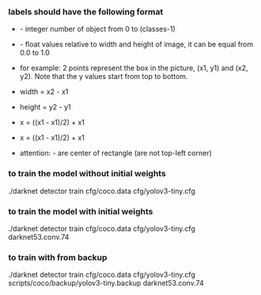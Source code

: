 ### labels should have the following format
<object-class> <x> <y> <width> <height>  
* <object-class> - integer number of object from 0 to (classes-1)    
* <x> <y> <width> <height> - float values relative to width and height of image, it can be equal from 0.0 to 1.0  
* for example: 2 points represent the box in the picture, (x1, y1) and (x2, y2). Note that the y values start from top to bottom.
* width = x2 - x1
* height = y2 - y1 
* x = ((x1 - x1)/2) + x1 
* x = ((x1 - x1)/2) + x1 

* attention: <x> <y> - are center of rectangle (are not top-left corner)  

### to train the model without initial weights 
./darknet detector train cfg/coco.data cfg/yolov3-tiny.cfg 

### to train the model with initial weights 
./darknet detector train cfg/coco.data cfg/yolov3-tiny.cfg  darknet53.conv.74

### to train with from backup
./darknet detector train cfg/coco.data cfg/yolov3-tiny.cfg scripts/coco/backup/yolov3-tiny.backup  darknet53.conv.74 

